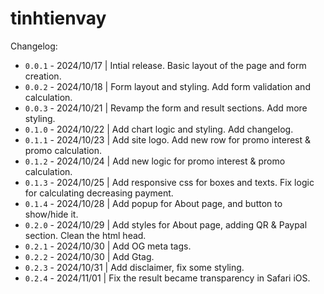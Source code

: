 # tinhtienvay

Changelog:

- `0.0.1` - 2024/10/17 | Intial release. Basic layout of the page and form creation.
- `0.0.2` - 2024/10/18 | Form layout and styling. Add form validation and calculation.
- `0.0.3` - 2024/10/21 | Revamp the form and result sections. Add more styling.
- `0.1.0` - 2024/10/22 | Add chart logic and styling. Add changelog.
- `0.1.1` - 2024/10/23 | Add site logo. Add new row for promo interest & promo calculation.
- `0.1.2` - 2024/10/24 | Add new logic for promo interest & promo calculation.
- `0.1.3` - 2024/10/25 | Add responsive css for boxes and texts. Fix logic for calculating decreasing payment.
- `0.1.4` - 2024/10/28 | Add popup for About page, and button to show/hide it.
- `0.2.0` - 2024/10/29 | Add styles for About page, adding QR & Paypal section. Clean the html head.
- `0.2.1` - 2024/10/30 | Add OG meta tags.
- `0.2.2` - 2024/10/30 | Add Gtag.
- `0.2.3` - 2024/10/31 | Add disclaimer, fix some styling.
- `0.2.4` - 2024/11/01 | Fix the result became transparency in Safari iOS.